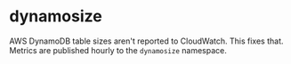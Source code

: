 # dynamosize

AWS DynamoDB table sizes aren't reported to CloudWatch. This fixes that. Metrics
are published hourly to the `dynamosize` namespace.
